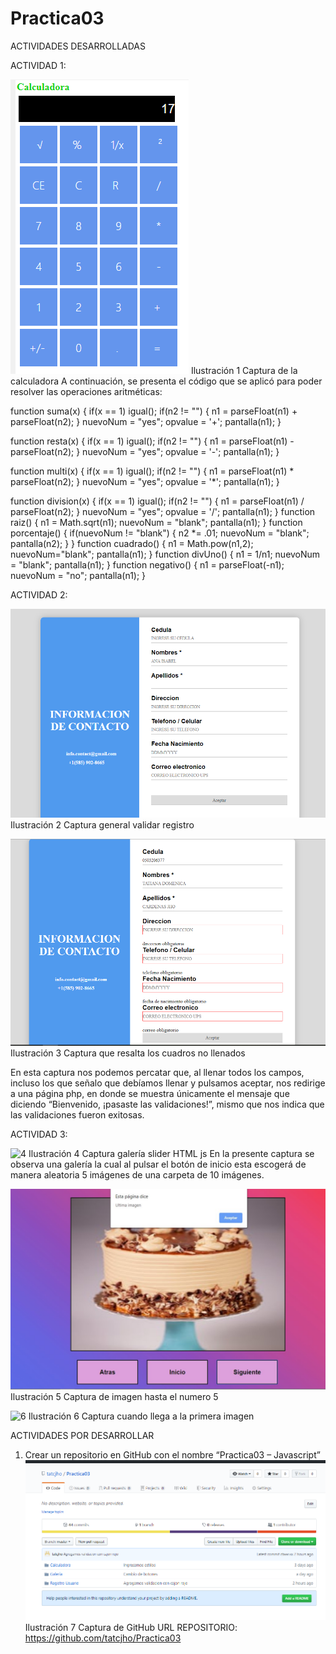 # Practica03
ACTIVIDADES DESARROLLADAS

ACTIVIDAD 1:
 
 ![1](https://github.com/tatcjho/Practica03/blob/master/Capturas/calculadora.png)
Ilustración 1 Captura de la calculadora
A continuación, se presenta el código que se aplicó para poder resolver las operaciones aritméticas:

function suma(x) 
{
   if(x == 1) igual();
   if(n2 != "")
   {
      n1 = parseFloat(n1) + parseFloat(n2);
   }
   nuevoNum = "yes";
   opvalue = '+';
   pantalla(n1);
}

function resta(x) 
{
   if(x == 1) igual();
   if(n2 != "") 
   {
       n1 = parseFloat(n1) - parseFloat(n2);
   }
   nuevoNum = "yes";
   opvalue = '-';
   pantalla(n1);
}

function multi(x) 
{
   if(x == 1) igual();
   if(n2 != "")
   {
     n1 = parseFloat(n1) * parseFloat(n2);
   }
   nuevoNum = "yes";
   opvalue = '*';
   pantalla(n1);
}

function division(x) 
{
   if(x == 1) igual();
   if(n2 != "")
   {
      n1 = parseFloat(n1) / parseFloat(n2);
   }
   nuevoNum = "yes";
   opvalue = '/';
   pantalla(n1);
}
function raiz()
{
   n1 = Math.sqrt(n1);
   nuevoNum = "blank";
   pantalla(n1);
}
function porcentaje() 
{
   if(nuevoNum != "blank") 
   {
      n2 *= .01;
      nuevoNum = "blank";
      pantalla(n2);
   }
}
function cuadrado()
{
   n1 = Math.pow(n1,2);
   nuevoNum="blank";
   pantalla(n1);
}
function divUno() 
{
   n1 = 1/n1;
   nuevoNum = "blank";
   pantalla(n1);
}
function negativo() 
{
   n1 = parseFloat(-n1);
   nuevoNum = "no";
   pantalla(n1);
}


ACTIVIDAD 2:

 ![2](https://github.com/tatcjho/Practica03/blob/master/Capturas/Captura%20general%20validar%20registro.png)
Ilustración 2 Captura general validar registro



  ![3](https://github.com/tatcjho/Practica03/blob/master/Capturas/Captura%20que%20resalta%20los%20cuadros%20no%20llenados.png)
Ilustración 3 Captura que resalta los cuadros no llenados

  
 
En esta captura nos podemos percatar que, al llenar todos los campos, incluso los que señalo que debíamos llenar y pulsamos aceptar, nos redirige a una página php, en donde se muestra únicamente el mensaje que diciendo “Bienvenido, ¡pasaste las validaciones!”, mismo que nos indica que las validaciones fueron exitosas.












ACTIVIDAD 3:
 
![4](https://github.com/tatcjho/Practica03/blob/master/Capturas/Captura%20galer%C3%ADa%20slider%20HTML%20js.png) 
Ilustración 4 Captura galería slider HTML js
En la presente captura se observa una galería la cual al pulsar el botón de inicio esta escogerá de manera aleatoria 5 imágenes de una carpeta de 10 imágenes. 

![5](https://github.com/tatcjho/Practica03/blob/master/Capturas/Captura%20de%20imagen%20hasta%20el%20numero%205.jpg)
Ilustración 5 Captura de imagen hasta el numero 5

 
![6](https://github.com/tatcjho/Practica03/blob/master/Capturas/Captura%20galer%C3%ADa%20slider%20HTML%20js.jpg)
Ilustración 6 Captura cuando llega a la primera imagen

ACTIVIDADES POR DESARROLLAR  
1.	Crear un repositorio en GitHub con el nombre “Practica03 – Javascript” 
![7](https://github.com/tatcjho/Practica03/blob/master/Capturas/github.png)
Ilustración 7 Captura de GitHub
URL REPOSITORIO: https://github.com/tatcjho/Practica03

